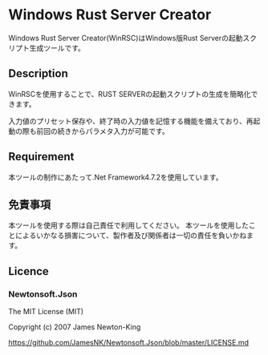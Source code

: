 Windows Rust Server Creator
====
Windows Rust Server Creator(WinRSC)はWindows版Rust Serverの起動スクリプト生成ツールです。

## Description
WinRSCを使用することで、RUST SERVERの起動スクリプトの生成を簡略化できます。

入力値のプリセット保存や、終了時の入力値を記憶する機能を備えており、再起動の際も前回の続きからパラメタ入力が可能です。

## Requirement
本ツールの制作にあたって.Net Framework4.7.2を使用しています。

## 免責事項
本ツールを使用する際は自己責任で利用してください。
本ツールを使用したことによるいかなる損害について、製作者及び関係者は一切の責任を負いかねます。

## Licence
### Newtonsoft.Json

The MIT License (MIT)

Copyright (c) 2007 James Newton-King

https://github.com/JamesNK/Newtonsoft.Json/blob/master/LICENSE.md